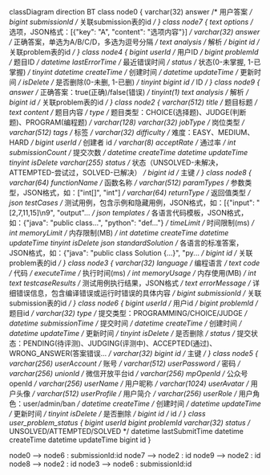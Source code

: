classDiagram
direction BT
class node0 {
   varchar(32) answer  /* 用户答案 */
   bigint submissionId  /* 关联submission表的id */
}
class node7 {
   text options  /* 选项，JSON格式：[{"key": "A", "content": "选项内容"}] */
   varchar(32) answer  /* 正确答案，单选为A/B/C/D，多选为逗号分隔 */
   text analysis  /* 解析 */
   bigint id  /* 关联problem表的id */
}
class node4 {
   bigint userId  /* 用户ID */
   bigint problemId  /* 题目ID */
   datetime lastErrorTime  /* 最近错误时间 */
   status  /* 状态(0-未掌握, 1-已掌握) */ tinyint
   datetime createTime  /* 创建时间 */
   datetime updateTime  /* 更新时间 */
   isDelete  /* 是否删除(0-未删, 1-已删) */ tinyint
   bigint id  /* ID */
}
class node9 {
   answer  /* 正确答案：true(正确)/false(错误) */ tinyint(1)
   text analysis  /* 解析 */
   bigint id  /* 关联problem表的id */
}
class node2 {
   varchar(512) title  /* 题目标题 */
   text content  /* 题目内容 */
   type  /* 题目类型：CHOICE(选择题)、JUDGE(判断题)、PROGRAM(编程题) */ varchar(128)
   varchar(32) jobType  /* 岗位类型 */
   varchar(512) tags  /* 标签 */
   varchar(32) difficulty  /* 难度：EASY、MEDIUM、HARD */
   bigint userId  /* 创建者 id */
   varchar(8) acceptRate  /* 通过率 */
   int submissionCount  /* 提交次数 */
   datetime createTime
   datetime updateTime
   tinyint isDelete
   varchar(255) status  /* 状态（UNSOLVED-未解决，ATTEMPTED-尝试过，SOLVED-已解决） */
   bigint id  /* 主键 */
}
class node8 {
   varchar(64) functionName  /* 函数名称 */
   varchar(512) paramTypes  /* 参数类型，JSON格式，如：["int[]", "int"] */
   varchar(64) returnType  /* 返回值类型 */
   json testCases  /* 测试用例，包含示例和隐藏用例，JSON格式，如：[{"input": "[2,7,11,15]\n9", "output"... */
   json templates  /* 各语言代码模板，JSON格式，如：{"java": "public class...", "python": "def..."} */
   timeLimit  /* 时间限制(ms) */ int
   memoryLimit  /* 内存限制(MB) */ int
   datetime createTime
   datetime updateTime
   tinyint isDelete
   json standardSolution  /* 各语言的标准答案，JSON格式，如：{"java": "public class Solution {...}", "py... */
   bigint id  /* 关联problem表的id */
}
class node3 {
   varchar(32) language  /* 编程语言 */
   text code  /* 代码 */
   executeTime  /* 执行时间(ms) */ int
   memoryUsage  /* 内存使用(MB) */ int
   text testcaseResults  /* 测试用例执行结果，JSON格式 */
   text errorMessage  /* 详细错误信息，包含编译错误或运行时错误的具体内容 */
   bigint submissionId  /* 关联submission表的id */
}
class node6 {
   bigint userId  /* 用户id */
   bigint problemId  /* 题目id */
   varchar(32) type  /* 提交类型：PROGRAMMING/CHOICE/JUDGE */
   datetime submissionTime  /* 提交时间 */
   datetime createTime  /* 创建时间 */
   datetime updateTime  /* 更新时间 */
   tinyint isDelete  /* 是否删除 */
   status  /* 提交状态：PENDING(待评测)、JUDGING(评测中)、ACCEPTED(通过)、WRONG_ANSWER(答案错误... */ varchar(32)
   bigint id  /* 主键 */
}
class node5 {
   varchar(256) userAccount  /* 账号 */
   varchar(512) userPassword  /* 密码 */
   varchar(256) unionId  /* 微信开放平台id */
   varchar(256) mpOpenId  /* 公众号openId */
   varchar(256) userName  /* 用户昵称 */
   varchar(1024) userAvatar  /* 用户头像 */
   varchar(512) userProfile  /* 用户简介 */
   varchar(256) userRole  /* 用户角色：user/admin/ban */
   datetime createTime  /* 创建时间 */
   datetime updateTime  /* 更新时间 */
   tinyint isDelete  /* 是否删除 */
   bigint id  /* id */
}
class user_problem_status {
   bigint userId
   bigint problemId
   varchar(32) status  /* UNSOLVED/ATTEMPTED/SOLVED */
   datetime lastSubmitTime
   datetime createTime
   datetime updateTime
   bigint id
}

node0  -->  node6 : submissionId:id
node7  -->  node2 : id
node9  -->  node2 : id
node8  -->  node2 : id
node3  -->  node6 : submissionId:id
